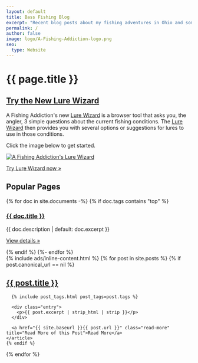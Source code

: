 ```yaml
---
layout: default
title: Bass Fishing Blog
excerpt: "Recent blog posts about my fishing adventures in Ohio and some tips for landing the big ones"
permalink: /
author: false
image: logo/A-Fishing-Addiction-logo.png
seo:
  type: Website
---
```

<div class="posts">
  <h1>{{ page.title }}</h1>
  <div class="lure-wizard-promo">
    <h2><a href="/tools/lure-wizard">Try the New Lure Wizard</a></h2>
    <p>
    A Fishing Addiction's new <a href="/tools/lure-wizard">Lure Wizard</a> is a browser tool that asks you, the angler, 3 simple questions about the current fishing conditions. The <a href="/tools/lure-wizard">Lure Wizard</a> then provides you with several options or suggestions for lures to use in those conditions.
    </p>
    <p>Click the image below to get started.</p>
    <p><a href="/tools/lure-wizard"><img src="/{{ '/tools/Lure-Wizard-screenshot.png' | prepend: site.static.image.path }}" alt="A Fishing Addiction's Lure Wizard" /></a></p>
    <p><a class="btn btn-primary" href="/tools/lure-wizard" role="button">Try Lure Wizard now »</a></p>
  </div>
  <div class="popular-pages-container">
    <h2>Popular Pages</h2>
    <div class="popular-pages">
    {% for doc in site.documents -%}
    {% if doc.tags contains "top" %}
    <div class="popular-page">
      <h3><a href="{{ doc.url}}">{{ doc.title }}</a></h3>
      <p>{{ doc.description | default: doc.excerpt }}</p>
      <p><a class="btn btn-secondary" href="{{ doc.url}}" role="button">View details »</a></p>
    </div>
    {% endif %}
    {%- endfor %}
    </div>
  </div>
  {% include ads/inline-content.html %}
  {% for post in site.posts %}
    {% if post.canonical_url == nil %}
    <article class="post">
      <h2><a href="{{ site.baseurl }}{{ post.url }}" title="{{ post.title }}">{{ post.title }}</a></h2>

      {% include post_tags.html post_tags=post.tags %}

      <div class="entry">
        <p>{{ post.excerpt | strip_html | strip }}</p>
      </div>

      <a href="{{ site.baseurl }}{{ post.url }}" class="read-more" title="Read More of this Post">Read More</a>
    </article>
    {% endif %}
  {% endfor %}
</div>
